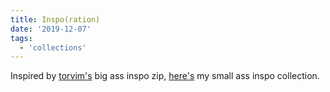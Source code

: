 ```yaml
---
title: Inspo(ration)
date: '2019-12-07'
tags:
  - 'collections'
---
```


Inspired by [torvim's](https://torvim.github.io/) big ass inspo zip, [here's](https://photos.app.goo.gl/vENdJa59ydWpLdzn6) my small ass inspo collection.

